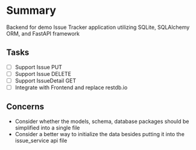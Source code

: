 # Summary

Backend for demo Issue Tracker application utilizing SQLite, SQLAlchemy ORM, and FastAPI framework

## Tasks

- [ ] Support Issue PUT
- [ ] Support Issue DELETE
- [ ] Support IssueDetail GET
- [ ] Integrate with Frontend and replace restdb.io

## Concerns

- Consider whether the models, schema, database packages should be simplified into a single file
- Consider a better way to initialize the data besides putting it into the issue_service api file
